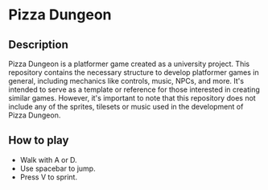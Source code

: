 # Pizza Dungeon

## Description
Pizza Dungeon is a platformer game created as a university project. This repository contains the necessary structure to develop platformer games in general, including mechanics like controls, music, NPCs, and more. It's intended to serve as a template or reference for those interested in creating similar games. However, it's important to note that this repository does not include any of the sprites, tilesets or music used in the development of Pizza Dungeon.

## How to play
- Walk with A or D.
- Use spacebar to jump.
- Press V to sprint.

